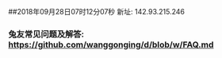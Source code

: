 ##2018年09月28日07时12分07秒 新址: 142.93.215.246
### 兔友常见问题及解答: https://github.com/wanggonging/d/blob/w/FAQ.md
